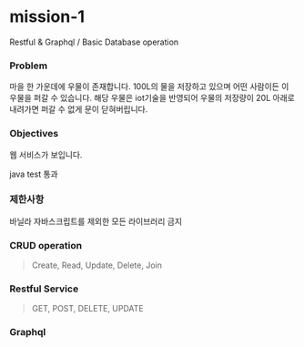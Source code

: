 # mission-1
Restful &amp; Graphql / Basic Database operation

### Problem

마을 한 가운데에 우물이 존재합니다. 100L의 물을 저장하고 있으며
어떤 사람이든 이 우물을 퍼갈 수 있습니다.
해당 우물은 iot기술을 반영되어 우물의 저장량이 20L 아래로 내려가면
퍼갈 수 없게 문이 닫혀버립니다.


### Objectives
웹 서비스가 보입니다.

java test 통과
### 제한사항
바닐라 자바스크립트를 제외한 모든 라이브러리 금지

### CRUD operation
> Create, Read, Update, Delete, Join

### Restful Service
> GET, POST, DELETE, UPDATE
### Graphql
> 
